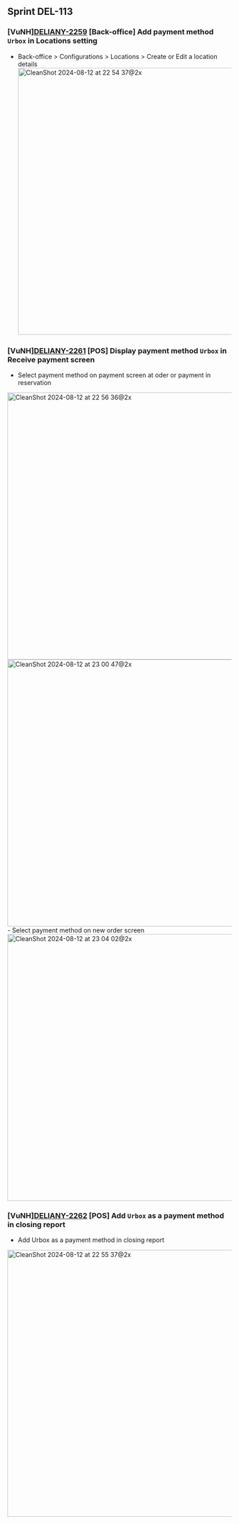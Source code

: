 ## Sprint DEL-113

### [VuNH][DELIANY-2259](https://deliany.youtrack.cloud/issue/DELIANY-2259) [Back-office] Add payment method `Urbox` in Locations setting
- Back-office > Configurations > Locations > Create or Edit a location details
  <img width="600" alt="CleanShot 2024-08-12 at 22 54 37@2x" src="https://github.com/user-attachments/assets/8790bef4-ed24-4732-9618-d32f94b5b5af">


### [VuNH][DELIANY-2261](https://deliany.youtrack.cloud/issue/DELIANY-2261) [POS] Display payment method `Urbox` in Receive payment screen
- Select payment method on payment screen at oder or payment in reservation
<img width="600" alt="CleanShot 2024-08-12 at 22 56 36@2x" src="https://github.com/user-attachments/assets/a6256bff-50ce-43a0-8e35-a3bd120ea53a">
<img width="600" alt="CleanShot 2024-08-12 at 23 00 47@2x" src="https://github.com/user-attachments/assets/0b43945d-f308-4d79-beff-b6cb9a3ed8c9">
- Select payment method on new order screen
<img width="600" alt="CleanShot 2024-08-12 at 23 04 02@2x" src="https://github.com/user-attachments/assets/cccc0d9c-3fbd-4220-b185-38091a9b3126">


### [VuNH][DELIANY-2262](https://deliany.youtrack.cloud/issue/DELIANY-2262) [POS] Add `Urbox` as a payment method in closing report
- Add Urbox as a payment method in closing report
<img width="600" alt="CleanShot 2024-08-12 at 22 55 37@2x" src="https://github.com/user-attachments/assets/6468cf2c-9d1b-4839-b19e-9334b22ce43e">
